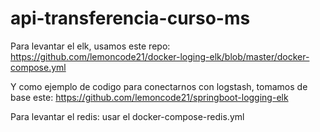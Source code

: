# api-transferencia-curso-ms

Para levantar el elk, usamos este repo: https://github.com/lemoncode21/docker-loging-elk/blob/master/docker-compose.yml

Y como ejemplo de codigo para conectarnos con logstash, tomamos de base este: https://github.com/lemoncode21/springboot-logging-elk

Para levantar el redis: usar el docker-compose-redis.yml





